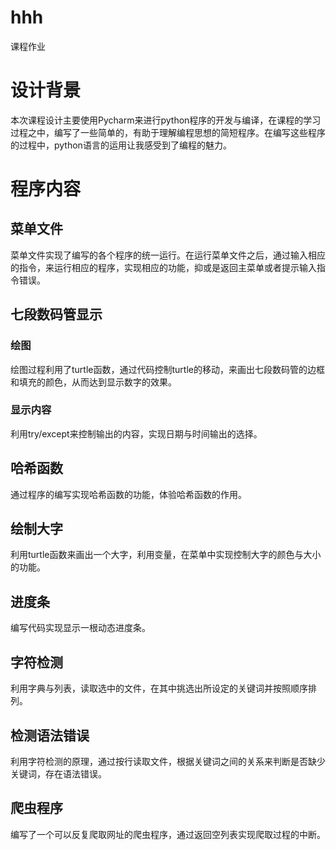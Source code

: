 # hhh
课程作业
# 设计背景
本次课程设计主要使用Pycharm来进行python程序的开发与编译，在课程的学习过程之中，编写了一些简单的，有助于理解编程思想的简短程序。在编写这些程序的过程中，python语言的运用让我感受到了编程的魅力。
# 程序内容
## 菜单文件
菜单文件实现了编写的各个程序的统一运行。在运行菜单文件之后，通过输入相应的指令，来运行相应的程序，实现相应的功能，抑或是返回主菜单或者提示输入指令错误。
## 七段数码管显示
### 绘图
绘图过程利用了turtle函数，通过代码控制turtle的移动，来画出七段数码管的边框和填充的颜色，从而达到显示数字的效果。
### 显示内容
利用try/except来控制输出的内容，实现日期与时间输出的选择。
## 哈希函数
通过程序的编写实现哈希函数的功能，体验哈希函数的作用。
## 绘制大字
利用turtle函数来画出一个大字，利用变量，在菜单中实现控制大字的颜色与大小的功能。
## 进度条
编写代码实现显示一根动态进度条。
## 字符检测
利用字典与列表，读取选中的文件，在其中挑选出所设定的关键词并按照顺序排列。
## 检测语法错误
利用字符检测的原理，通过按行读取文件，根据关键词之间的关系来判断是否缺少关键词，存在语法错误。
## 爬虫程序
编写了一个可以反复爬取网址的爬虫程序，通过返回空列表实现爬取过程的中断。
